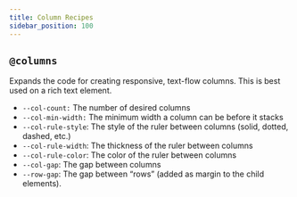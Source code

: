 ```yaml
---
title: Column Recipes
sidebar_position: 100
---
```


## `@columns`

Expands the code for creating responsive, text-flow columns. This is best used on a rich text element.

- `--col-count:` The number of desired columns
- `--col-min-width:` The minimum width a column can be before it stacks
- `--col-rule-style`: The style of the ruler between columns (solid, dotted, dashed, etc.)
- `--col-rule-width`: The thickness of the ruler between columns
- `--col-rule-color`: The color of the ruler between columns
- `--col-gap`: The gap between columns
- `--row-gap`: The gap between “rows” (added as margin to the child elements).
